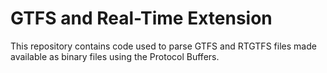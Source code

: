 GTFS and Real-Time Extension
============================
This repository contains code used to parse GTFS and RTGTFS files made available as binary files  using the Protocol Buffers. 